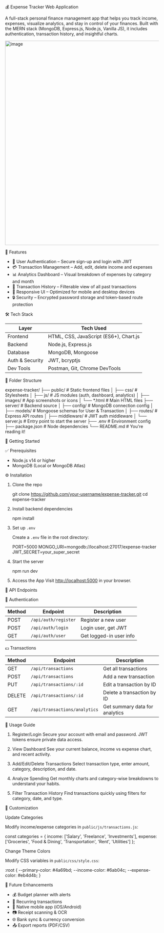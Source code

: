 💰 Expense Tracker Web Application

A full-stack personal finance management app that helps you track income, expenses, visualize analytics, and stay in control of your finances. Built with the MERN stack (MongoDB, Express.js, Node.js, Vanilla JS), it includes authentication, transaction history, and insightful charts.

<img width="1127" height="667" alt="image" src="https://github.com/user-attachments/assets/7f73c213-38f5-4bc1-b466-0c5f9912342b" />


🔑 Features

- 🔐 User Authentication – Secure sign-up and login with JWT
- 💳 Transaction Management – Add, edit, delete income and expenses
- 📊 Analytics Dashboard – Visual breakdown of expenses by category and month
- 🧾 Transaction History – Filterable view of all past transactions
- 📱 Responsive UI – Optimized for mobile and desktop devices
- 🔒 Security – Encrypted password storage and token-based route protection

 🛠️ Tech Stack

| Layer         | Tech Used                             |
|---------------|----------------------------------------|
| Frontend      | HTML, CSS, JavaScript (ES6+), Chart.js |
| Backend       | Node.js, Express.js                    |
| Database      | MongoDB, Mongoose                      |
| Auth & Security | JWT, bcryptjs                        |
| Dev Tools     | Postman, Git, Chrome DevTools          |

 📁 Folder Structure


expense-tracker/
├── public/                  # Static frontend files
│   ├── css/                 # Stylesheets
│   ├── js/                  # JS modules (auth, dashboard, analytics)
│   ├── images/              # App screenshots or icons
│   └── *.html               # Main HTML files
├── server/                  # Backend source
│   ├── config/              # MongoDB connection config
│   ├── models/              # Mongoose schemas for User & Transaction
│   ├── routes/              # Express API routes
│   ├── middleware/          # JWT auth middleware
│   └── server.js            # Entry point to start the server
├── .env                     # Environment config
├── package.json             # Node dependencies
└── README.md                # You're reading it!

🚀 Getting Started

✅ Prerequisites
- Node.js v14 or higher
- MongoDB (Local or MongoDB Atlas)

⚙️ Installation

1. Clone the repo

   git clone https://github.com/your-username/expense-tracker.git
   cd expense-tracker

2. Install backend dependencies

   npm install

3. Set up `.env`
   
   Create a `.env` file in the root directory:

   PORT=5000
   MONGO_URI=mongodb://localhost:27017/expense-tracker
   JWT_SECRET=your_super_secret


4. Start the server
   
   npm run dev
   

5. Access the App
   Visit [http://localhost:5000](http://localhost:5000) in your browser.

🔄 API Endpoints

🧍 Authentication

| Method | Endpoint               | Description              |
|--------|------------------------|--------------------------|
| POST   | `/api/auth/register`   | Register a new user      |
| POST   | `/api/auth/login`      | Login user, get JWT      |
| GET    | `/api/auth/user`       | Get logged-in user info  |

💵 Transactions

| Method | Endpoint                        | Description                         |
|--------|----------------------------------|-------------------------------------|
| GET    | `/api/transactions`             | Get all transactions                |
| POST   | `/api/transactions`             | Add a new transaction               |
| PUT    | `/api/transactions/:id`         | Edit a transaction by ID            |
| DELETE | `/api/transactions/:id`         | Delete a transaction by ID          |
| GET    | `/api/transactions/analytics`   | Get summary data for analytics      |

🧠 Usage Guide

1. Register/Login
   Secure your account with email and password. JWT tokens ensure private data access.

2. View Dashboard
   See your current balance, income vs expense chart, and recent activity.

3. Add/Edit/Delete Transactions 
   Select transaction type, enter amount, category, description, and date.

4. Analyze Spending 
   Get monthly charts and category-wise breakdowns to understand your habits.

5. Filter Transaction History
   Find transactions quickly using filters for category, date, and type.

🎨 Customization

Update Categories

Modify income/expense categories in `public/js/transactions.js`:

const categories = {
  income: ['Salary', 'Freelance', 'Investments'],
  expense: ['Groceries', 'Food & Dining', 'Transportation', 'Rent', 'Utilities']
};

Change Theme Colors

Modify CSS variables in `public/css/style.css`:

:root {
  --primary-color: #4a69bd;
  --income-color: #6ab04c;
  --expense-color: #eb4d4b;
}

🌟 Future Enhancements

- 💰 Budget planner with alerts
- 🔁 Recurring transactions
- 📱 Native mobile app (iOS/Android)
- 📷 Receipt scanning & OCR
- 🌐 Bank sync & currency conversion
- 📤 Export reports (PDF/CSV)
